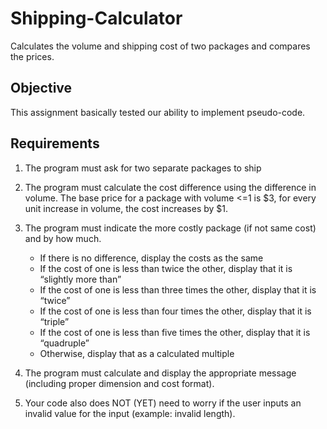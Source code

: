 # Shipping-Calculator

Calculates the volume and shipping cost of two packages and compares the prices.

## Objective

This assignment basically tested our ability to implement pseudo-code.

## Requirements

1. The program must ask for two separate packages to ship
2. The program must calculate the cost difference using the difference in volume. 
The base price for a package with volume <=1 is $3, 
for every unit increase in volume, the cost increases by $1.
3.	The program must indicate the more costly package (if not same cost) and by how much.
    - If there is no difference, display the costs as the same  
    - If the cost of one is less than twice the other, display that it is “slightly more than”  
    - If the cost of one is less than three times the other, display that it is “twice”  
    - If the cost of one is less than four times the other, display that it is “triple”  
    - If the cost of one is less than five times the other, display that it is “quadruple”  
    - Otherwise, display that as a calculated multiple
  
4.	The program must calculate and display the appropriate message (including proper dimension and cost format).
5.	Your code also does NOT (YET) need to worry if the user inputs an invalid value for the input (example: invalid length). 


